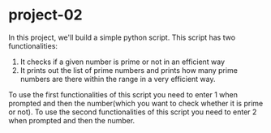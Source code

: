 # project-02
In this project, we'll build a simple python script.
This script has two functionalities:
1) It checks if a given number is prime or not in an efficient way
2) It prints out the list of prime numbers and prints how many prime numbers are there within the range in a very efficient way.

To use the first functionalities of this script you need to enter 1 when prompted and then the number(which you want to check whether it is prime or not).
To use the second functionalities of this script you need to enter 2 when prompted and then the number.
